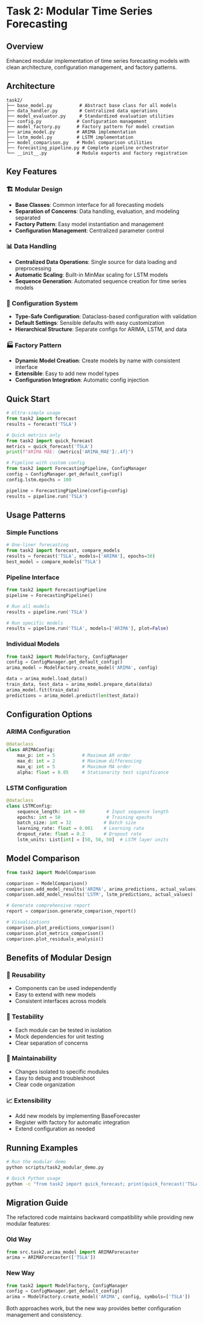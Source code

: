 # Task 2: Modular Time Series Forecasting

## Overview

Enhanced modular implementation of time series forecasting models with clean architecture, configuration management, and factory patterns.

## Architecture

```
task2/
├── base_model.py          # Abstract base class for all models
├── data_handler.py        # Centralized data operations
├── model_evaluator.py     # Standardized evaluation utilities
├── config.py             # Configuration management
├── model_factory.py      # Factory pattern for model creation
├── arima_model.py        # ARIMA implementation
├── lstm_model.py         # LSTM implementation  
├── model_comparison.py   # Model comparison utilities
├── forecasting_pipeline.py # Complete pipeline orchestrator
└── __init__.py           # Module exports and factory registration
```

## Key Features

### 🏗️ Modular Design
- **Base Classes**: Common interface for all forecasting models
- **Separation of Concerns**: Data handling, evaluation, and modeling separated
- **Factory Pattern**: Easy model instantiation and management
- **Configuration Management**: Centralized parameter control

### 📊 Data Handling
- **Centralized Data Operations**: Single source for data loading and preprocessing
- **Automatic Scaling**: Built-in MinMax scaling for LSTM models
- **Sequence Generation**: Automated sequence creation for time series models

### 🔧 Configuration System
- **Type-Safe Configuration**: Dataclass-based configuration with validation
- **Default Settings**: Sensible defaults with easy customization
- **Hierarchical Structure**: Separate configs for ARIMA, LSTM, and data

### 🏭 Factory Pattern
- **Dynamic Model Creation**: Create models by name with consistent interface
- **Extensible**: Easy to add new model types
- **Configuration Integration**: Automatic config injection

## Quick Start

```python
# Ultra-simple usage
from task2 import forecast
results = forecast('TSLA')

# Quick metrics only
from task2 import quick_forecast
metrics = quick_forecast('TSLA')
print(f"ARIMA MAE: {metrics['ARIMA_MAE']:.4f}")

# Pipeline with custom config
from task2 import ForecastingPipeline, ConfigManager
config = ConfigManager.get_default_config()
config.lstm.epochs = 100

pipeline = ForecastingPipeline(config=config)
results = pipeline.run('TSLA')
```

## Usage Patterns

### Simple Functions
```python
# One-liner forecasting
from task2 import forecast, compare_models
results = forecast('TSLA', models=['ARIMA'], epochs=30)
best_model = compare_models('TSLA')
```

### Pipeline Interface
```python
from task2 import ForecastingPipeline
pipeline = ForecastingPipeline()

# Run all models
results = pipeline.run('TSLA')

# Run specific models
results = pipeline.run('TSLA', models=['ARIMA'], plot=False)
```

### Individual Models
```python
from task2 import ModelFactory, ConfigManager
config = ConfigManager.get_default_config()
arima_model = ModelFactory.create_model('ARIMA', config)

data = arima_model.load_data()
train_data, test_data = arima_model.prepare_data(data)
arima_model.fit(train_data)
predictions = arima_model.predict(len(test_data))
```

## Configuration Options

### ARIMA Configuration
```python
@dataclass
class ARIMAConfig:
    max_p: int = 5          # Maximum AR order
    max_d: int = 2          # Maximum differencing
    max_q: int = 5          # Maximum MA order
    alpha: float = 0.05     # Stationarity test significance
```

### LSTM Configuration
```python
@dataclass 
class LSTMConfig:
    sequence_length: int = 60        # Input sequence length
    epochs: int = 50                 # Training epochs
    batch_size: int = 32            # Batch size
    learning_rate: float = 0.001    # Learning rate
    dropout_rate: float = 0.2       # Dropout rate
    lstm_units: List[int] = [50, 50, 50]  # LSTM layer units
```

## Model Comparison

```python
from task2 import ModelComparison

comparison = ModelComparison()
comparison.add_model_results('ARIMA', arima_predictions, actual_values)
comparison.add_model_results('LSTM', lstm_predictions, actual_values)

# Generate comprehensive report
report = comparison.generate_comparison_report()

# Visualizations
comparison.plot_predictions_comparison()
comparison.plot_metrics_comparison()
comparison.plot_residuals_analysis()
```

## Benefits of Modular Design

### 🔄 Reusability
- Components can be used independently
- Easy to extend with new models
- Consistent interfaces across models

### 🧪 Testability  
- Each module can be tested in isolation
- Mock dependencies for unit testing
- Clear separation of concerns

### 🔧 Maintainability
- Changes isolated to specific modules
- Easy to debug and troubleshoot
- Clear code organization

### 📈 Extensibility
- Add new models by implementing BaseForecaster
- Register with factory for automatic integration
- Extend configuration as needed

## Running Examples

```bash
# Run the modular demo
python scripts/task2_modular_demo.py

# Quick Python usage
python -c "from task2 import quick_forecast; print(quick_forecast('TSLA'))"
```

## Migration Guide

The refactored code maintains backward compatibility while providing new modular features:

### Old Way
```python
from src.task2.arima_model import ARIMAForecaster
arima = ARIMAForecaster(['TSLA'])
```

### New Way  
```python
from task2 import ModelFactory, ConfigManager
config = ConfigManager.get_default_config()
arima = ModelFactory.create_model('ARIMA', config, symbols=['TSLA'])
```

Both approaches work, but the new way provides better configuration management and consistency.